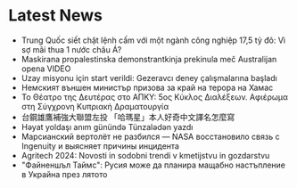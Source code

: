 # Latest News
-  Trung Quốc siết chặt lệnh cấm với một ngành công nghiệp 17,5 tỷ đô: Vì sợ mãi thua 1 nước châu Á?
-  Maskirana propalestinska demonstrantkinja prekinula meč Australijan opena VIDEO
-  Uzay misyonu için start verildi: Gezeravcı deney çalışmalarına başladı
-  Немският външен министър призова за край на терора на Хамас
-  Το Θέατρο της Δευτέρας στο ΑΠΚΥ: 5ος Κύκλος Διαλέξεων. Αφιέρωμα στη Σύγχρονη Κυπριακή Δραματουργία
-  台鋼雄鷹補強大聯盟左投 「哈瑪星」本人好奇中文譯名怎麼寫
-  Həyat yoldaşı anım günündə Tünzalədən yazdı
-  Марсианский вертолёт не разбился — NASA восстановило связь с Ingenuity и выясняет причины инцидента
-  Agritech 2024: Novosti in sodobni trendi v kmetijstvu in gozdarstvu
-  "Файненшъл Таймс": Русия може да планира мащабно настъпление в Украйна през лятото
